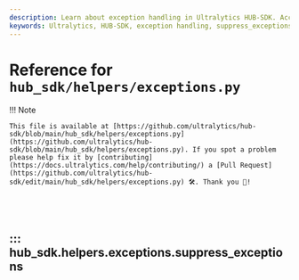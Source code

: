 ```yaml
---
description: Learn about exception handling in Ultralytics HUB-SDK. Access the suppress_exceptions function to control exceptions globally. Contribute on GitHub.
keywords: Ultralytics, HUB-SDK, exception handling, suppress_exceptions, Python, documentation, GitHub, codebase
---
```


# Reference for `hub_sdk/helpers/exceptions.py`

!!! Note

    This file is available at [https://github.com/ultralytics/hub-sdk/blob/main/hub_sdk/helpers/exceptions.py](https://github.com/ultralytics/hub-sdk/blob/main/hub_sdk/helpers/exceptions.py). If you spot a problem please help fix it by [contributing](https://docs.ultralytics.com/help/contributing/) a [Pull Request](https://github.com/ultralytics/hub-sdk/edit/main/hub_sdk/helpers/exceptions.py) 🛠️. Thank you 🙏!

<br><br>

## ::: hub_sdk.helpers.exceptions.suppress_exceptions

<br><br>
